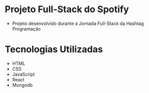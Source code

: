 # Projeto Full-Stack do Spotify

- Projeto desenvolvido durante a Jornada Full-Stack da Hashtag Programação

# Tecnologias Utilizadas

- HTML
- CSS
- JavaScript
- React
- Mongodb
